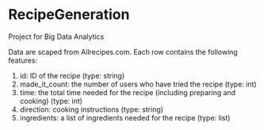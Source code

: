 # RecipeGeneration
Project for Big Data Analytics

Data are scaped from Allrecipes.com. Each row contains the following features:
  1. id: ID of the recipe (type: string)
  2. made_it_count: the number of users who have tried the recipe (type: int)
  3. time: the total time needed for the recipe (including preparing and cooking) (type: int)
  4. direction: cooking instructions (type: string)
  5. ingredients: a list of ingredients needed for the recipe (type: list)

